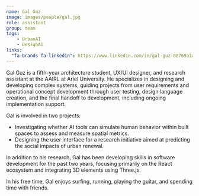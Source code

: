 ```yaml
---
name: Gal Guz
image: images/people/gal.jpg
role: assistant
group: team
tags:
    - UrbanAI
    - DesignAI
links:
  "fa-brands fa-linkedin": https://www.linkedin.com/in/gal-guz-88769a1a7/
---
```


Gal Guz is a fifth-year architecture student, UX/UI designer, and research assistant at the AAIRL at Ariel University. He specializes in designing and developing complex systems, guiding projects from user requirements and operational concept development through user testing, design language creation, and the final handoff to development, including ongoing implementation support.

Gal is involved in two projects:
* Investigating whether AI tools can simulate human behavior within built spaces to assess and measure spatial metrics.
* Designing the user interface for a research initiative aimed at predicting the social impacts of urban renewal.

In addition to his research, Gal has been developing skills in software development for the past two years, focusing primarily on the React ecosystem and integrating 3D elements using Three.js.

In his free time, Gal enjoys surfing, running, playing the guitar, and spending time with friends.